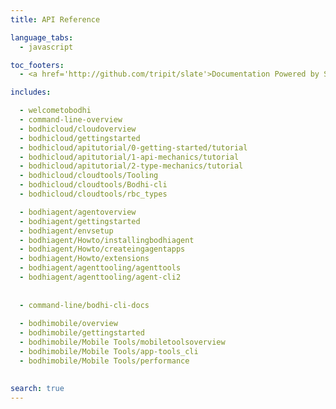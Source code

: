 ```yaml
---
title: API Reference

language_tabs:
  - javascript

toc_footers:
  - <a href='http://github.com/tripit/slate'>Documentation Powered by Slate</a>

includes:

  - welcometobodhi
  - command-line-overview
  - bodhicloud/cloudoverview
  - bodhicloud/gettingstarted
  - bodhicloud/apitutorial/0-getting-started/tutorial
  - bodhicloud/apitutorial/1-api-mechanics/tutorial
  - bodhicloud/apitutorial/2-type-mechanics/tutorial
  - bodhicloud/cloudtools/Tooling
  - bodhicloud/cloudtools/Bodhi-cli
  - bodhicloud/cloudtools/rbc_types

  - bodhiagent/agentoverview
  - bodhiagent/gettingstarted
  - bodhiagent/envsetup
  - bodhiagent/Howto/installingbodhiagent
  - bodhiagent/Howto/createingagentapps
  - bodhiagent/Howto/extensions
  - bodhiagent/agenttooling/agenttools
  - bodhiagent/agenttooling/agent-cli2
 
 
  - command-line/bodhi-cli-docs
   
  - bodhimobile/overview
  - bodhimobile/gettingstarted 
  - bodhimobile/Mobile Tools/mobiletoolsoverview
  - bodhimobile/Mobile Tools/app-tools_cli
  - bodhimobile/Mobile Tools/performance
   

search: true
---
```

